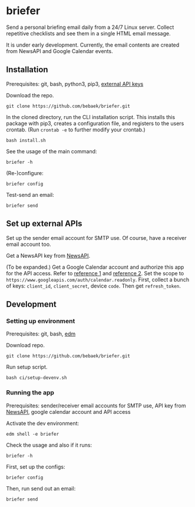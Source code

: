 # briefer
Send a personal briefing email daily from a 24/7 Linux server. Collect
repetitive checklists and see them in a single HTML email message.

It is under early development. Currently, the email contents are created from
NewsAPI and Google Calendar events.

## Installation

Prerequisites: git, bash, python3, pip3,
[external API keys](#Set-up-external-APIs)

Download the repo.

    git clone https://github.com/bebaek/briefer.git

In the cloned directory, run the CLI installation script. This installs this
package with pip3, creates a configuration file, and registers to the users
crontab. (Run `crontab -e` to further modify your crontab.)

    bash install.sh

See the usage of the main command:

    briefer -h

(Re-)configure:

    briefer config

Test-send an email:

    briefer send

## Set up external APIs

Set up the sender email account for SMTP use. Of course, have a receiver email
account too.

Get a NewsAPI key from [NewsAPI](https://newsapi.org).

(To be expanded.)
Get a Google Calendar account and authorize this app for the API access. Refer
to [reference 1](https://developers.google.com/calendar/auth) and
[reference 2](https://developers.google.com/identity/sign-in/devices).
Set the scope to `https://www.googleapis.com/auth/calendar.readonly`.
First, collect a bunch of keys: `client_id`, `client_secret`, device `code`.
Then get `refresh_token`.

## Development

### Setting up environment

Prerequisites: git, bash,
[edm](https://www.enthought.com/enthought-deployment-manager/)

Download repo.

    git clone https://github.com/bebaek/briefer.git

Run setup script.

    bash ci/setup-devenv.sh

### Running the app

Prerequisites: sender/receiver email accounts for SMTP use, API key from
[NewsAPI](https://newsapi.org), google calendar account and API access

Activate the dev environment:

    edm shell -e briefer

Check the usage and also if it runs:

    briefer -h

First, set up the configs:

    briefer config

Then, run send out an email:

    briefer send
